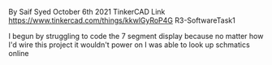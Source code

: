 By Saif Syed
October 6th 2021
TinkerCAD Link https://www.tinkercad.com/things/kkwlGyRoP4G
R3-SoftwareTask1

I begun by struggling to code the 7 segment display because no matter how I'd wire this project it wouldn't power on
I was able to look up schmatics online 







